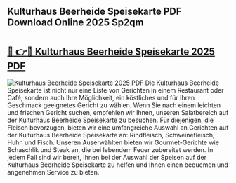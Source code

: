 ## Kulturhaus Beerheide Speisekarte PDF Download Online 2025 Sp2qm

# <h2><a href="http://gccoz1.nevu.top/?p=Kulturhaus+Beerheide+Speisekarte">🔗 👉🔴 Kulturhaus Beerheide Speisekarte 2025 PDF</a></h2>

[![Kulturhaus Beerheide Speisekarte 2025 PDF](https://i.imgur.com/dBaPXMq.png)](http://gccoz1.nevu.top/?p=Kulturhaus+Beerheide+Speisekarte)
Die Kulturhaus Beerheide Speisekarte ist nicht nur eine Liste von Gerichten in einem Restaurant oder Café, sondern auch Ihre Möglichkeit, ein köstliches und für Ihren Geschmack geeignetes Gericht zu wählen. Wenn Sie nach einem leichten und frischen Gericht suchen, empfehlen wir Ihnen, unseren Salatbereich auf der Kulturhaus Beerheide Speisekarte zu besuchen. Für diejenigen, die Fleisch bevorzugen, bieten wir eine umfangreiche Auswahl an Gerichten auf der Kulturhaus Beerheide Speisekarte an: Rindfleisch, Schweinefleisch, Huhn und Fisch. Unseren Auserwählten bieten wir Gourmet-Gerichte wie Schaschlik und Steak an, die bei lebendem Feuer zubereitet werden. In jedem Fall sind wir bereit, Ihnen bei der Auswahl der Speisen auf der Kulturhaus Beerheide Speisekarte zu helfen und Ihnen einen bequemen und angenehmen Service zu bieten.
